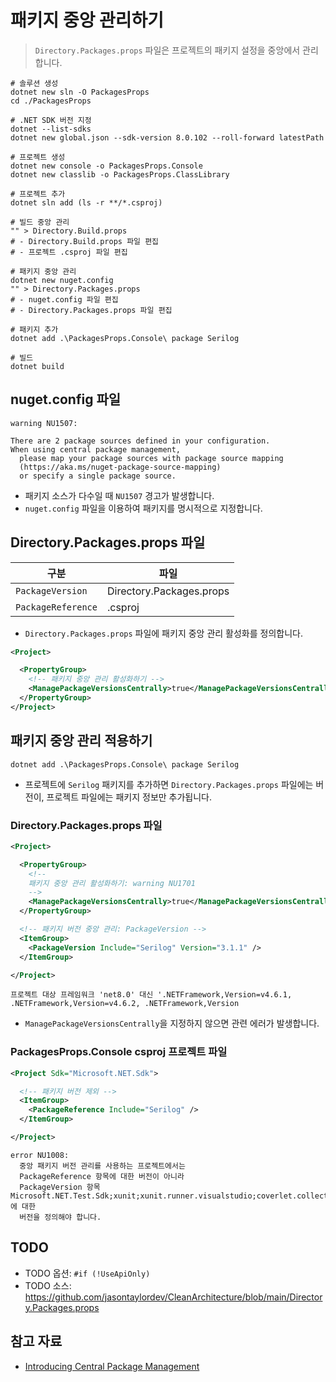 # 패키지 중앙 관리하기
> `Directory.Packages.props` 파일은 프로젝트의 패키지 설정을 중앙에서 관리합니다.

```shell
# 솔루션 생성
dotnet new sln -O PackagesProps
cd ./PackagesProps

# .NET SDK 버전 지정
dotnet --list-sdks
dotnet new global.json --sdk-version 8.0.102 --roll-forward latestPath

# 프로젝트 생성
dotnet new console -o PackagesProps.Console
dotnet new classlib -o PackagesProps.ClassLibrary

# 프로젝트 추가
dotnet sln add (ls -r **/*.csproj)

# 빌드 중앙 관리
"" > Directory.Build.props
# - Directory.Build.props 파일 편집
# - 프로젝트 .csproj 파일 편집

# 패키지 중앙 관리
dotnet new nuget.config
"" > Directory.Packages.props
# - nuget.config 파일 편집
# - Directory.Packages.props 파일 편집

# 패키지 추가
dotnet add .\PackagesProps.Console\ package Serilog

# 빌드
dotnet build
```

## nuget.config 파일
```
warning NU1507:

There are 2 package sources defined in your configuration.
When using central package management,
  please map your package sources with package source mapping
  (https://aka.ms/nuget-package-source-mapping)
  or specify a single package source.
```
- 패키지 소스가 다수일 때 `NU1507` 경고가 발생합니다.
- `nuget.config` 파일을 이용하여 패키지를 명시적으로 지정합니다.

## Directory.Packages.props 파일
| 구분 | 파일 |
| --- | --- |
| `PackageVersion`      | Directory.Packages.props |
| `PackageReference`    | .csproj                   |

- `Directory.Packages.props` 파일에 패키지 중앙 관리 활성화를 정의합니다.

```xml
<Project>

  <PropertyGroup>
    <!-- 패키지 중앙 관리 활성화하기 -->
    <ManagePackageVersionsCentrally>true</ManagePackageVersionsCentrally>
  </PropertyGroup>
</Project>
```

## 패키지 중앙 관리 적용하기
```shell
dotnet add .\PackagesProps.Console\ package Serilog
```
- 프로젝트에 `Serilog` 패키지를 추가하면 `Directory.Packages.props` 파일에는 버전이, 프로젝트 파일에는 패키지 정보만 추가됩니다.

### Directory.Packages.props 파일
```xml
<Project>

  <PropertyGroup>
    <!-- 
    패키지 중앙 관리 활성화하기: warning NU1701
    -->
    <ManagePackageVersionsCentrally>true</ManagePackageVersionsCentrally>
  </PropertyGroup>

  <!-- 패키지 버전 중앙 관리: PackageVersion -->
  <ItemGroup>
    <PackageVersion Include="Serilog" Version="3.1.1" />
  </ItemGroup>

</Project>
```
```
프로젝트 대상 프레임워크 'net8.0' 대신 '.NETFramework,Version=v4.6.1, .NETFramework,Version=v4.6.2, .NETFramework,Version
```
- `ManagePackageVersionsCentrally`을 지정하지 않으면 관련 에러가 발생합니다.

### PackagesProps.Console csproj 프로젝트 파일
```xml
<Project Sdk="Microsoft.NET.Sdk">

  <!-- 패키지 버전 제외 -->
  <ItemGroup>
    <PackageReference Include="Serilog" />
  </ItemGroup>

</Project>
```

```
error NU1008:
  중앙 패키지 버전 관리를 사용하는 프로젝트에서는
  PackageReference 항목에 대한 버전이 아니라
  PackageVersion 항목 Microsoft.NET.Test.Sdk;xunit;xunit.runner.visualstudio;coverlet.collector에 대한
  버전을 정의해야 합니다.
```

## TODO
- TODO 옵션: `#if (!UseApiOnly)`
- TODO 소스: https://github.com/jasontaylordev/CleanArchitecture/blob/main/Directory.Packages.props

## 참고 자료
- [Introducing Central Package Management](https://devblogs.microsoft.com/nuget/introducing-central-package-management/)